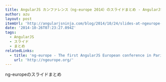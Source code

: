 ```yaml
---
title: AngularJS カンファレンス（ng-europe 2014）のスライドまとめ - AngularJS Ninja
author: azu
layout: post
itemUrl: 'http://angularjsninja.com/blog/2014/10/24/slides-at-ngeurope-2014/'
date: '2014-10-26T07:23:27.094Z'
tags:
  - AngularJS
  - スライド
  - まとめ
relatedLinks:
  - title: 'ng-europe - The first AngularJS European conference in Paris, France.'
    url: 'http://ngeurope.org/'
---
```

ng-europeのスライドまとめ
